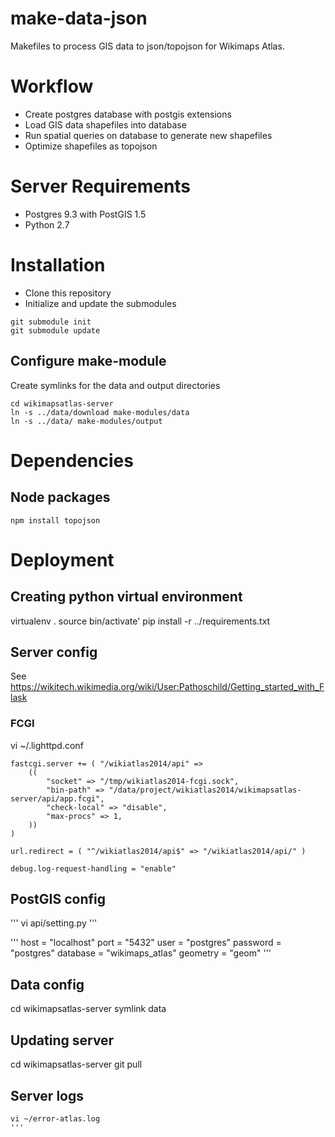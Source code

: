 make-data-json
=========

Makefiles to process GIS data to json/topojson for Wikimaps Atlas.

# Workflow

* Create postgres database with postgis extensions
* Load GIS data shapefiles into database 
* Run spatial queries on database to generate new shapefiles
* Optimize shapefiles as topojson

# Server Requirements

* Postgres 9.3 with PostGIS 1.5
* Python 2.7

# Installation

* Clone this repository 
* Initialize and update the submodules
```
git submodule init
git submodule update
```
## Configure make-module
Create symlinks for the data and output directories
```
cd wikimapsatlas-server
ln -s ../data/download make-modules/data
ln -s ../data/ make-modules/output
```

# Dependencies
## Node packages
```
npm install topojson
```

# Deployment
## Creating python virtual environment
virtualenv .
source bin/activate'
pip install -r ../requirements.txt

## Server config
See https://wikitech.wikimedia.org/wiki/User:Pathoschild/Getting_started_with_Flask

### FCGI
vi ~/.lighttpd.conf 
```
fastcgi.server += ( "/wikiatlas2014/api" =>
    ((
        "socket" => "/tmp/wikiatlas2014-fcgi.sock",
        "bin-path" => "/data/project/wikiatlas2014/wikimapsatlas-server/api/app.fcgi",
        "check-local" => "disable",
        "max-procs" => 1,
    ))
)

url.redirect = ( "^/wikiatlas2014/api$" => "/wikiatlas2014/api/" )

debug.log-request-handling = "enable"

```

## PostGIS config
'''
vi api/setting.py
'''

'''
host = "localhost"
port = "5432"
user = "postgres"
password = "postgres"
database = "wikimaps_atlas"
geometry = "geom"
'''

## Data config
cd wikimapsatlas-server
symlink data

## Updating server
cd wikimapsatlas-server
git pull

## Server logs
```
vi ~/error-atlas.log
'''


